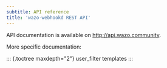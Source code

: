 ```yaml
---
subtitle: API reference
title: 'wazo-webhookd REST API'
---
```


API documentation is available on <http://api.wazo.community>.

More specific documentation:

::: {.toctree maxdepth="2"}
user\_filter templates
:::
